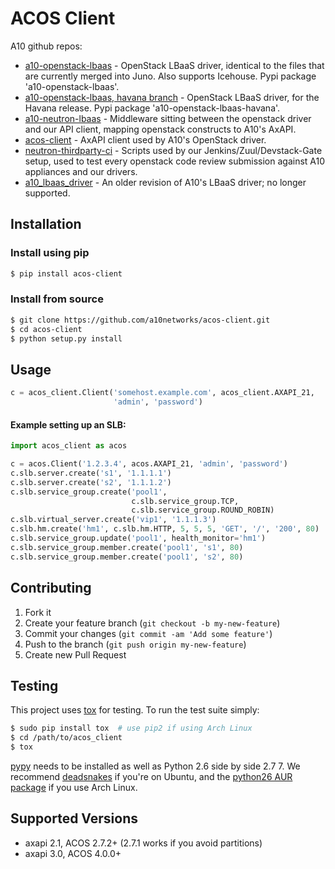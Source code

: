 # ACOS Client

A10 github repos:

- [a10-openstack-lbaas](https://github.com/a10networks/a10-openstack-lbaas) - OpenStack LBaaS driver, 
identical to the files that are currently merged into Juno.  Also supports Icehouse.  Pypi package 
'a10-openstack-lbaas'.
- [a10-openstack-lbaas, havana branch](https://github.com/a10networks/a10-openstack-lbaas/tree/havana) - OpenStack 
LBaaS driver, for the Havana release.  Pypi package 'a10-openstack-lbaas-havana'.
- [a10-neutron-lbaas](https://github.com/a10networks/a10-neutron-lbaas) - Middleware sitting between the 
openstack driver and our API client, mapping openstack constructs to A10's AxAPI.
- [acos-client](https://github.com/a10networks/acos-client) - AxAPI client used by A10's OpenStack driver.
- [neutron-thirdparty-ci](https://github.com/a10networks/neutron-thirdparty-ci) - Scripts used by 
our Jenkins/Zuul/Devstack-Gate setup, used to test every openstack code review submission against 
A10 appliances and our drivers.
- [a10_lbaas_driver](https://github.com/a10networks/a10_lbaas_driver) - An older revision of A10's 
LBaaS driver; no longer supported.

## Installation

### Install using pip

```sh
$ pip install acos-client
```

### Install from source

```sh
$ git clone https://github.com/a10networks/acos-client.git
$ cd acos-client
$ python setup.py install
```

## Usage

```python
c = acos_client.Client('somehost.example.com', acos_client.AXAPI_21,
                       'admin', 'password')
```

#### Example setting up an SLB:

```python
import acos_client as acos

c = acos.Client('1.2.3.4', acos.AXAPI_21, 'admin', 'password')
c.slb.server.create('s1', '1.1.1.1')
c.slb.server.create('s2', '1.1.1.2')
c.slb.service_group.create('pool1',
                           c.slb.service_group.TCP,
                           c.slb.service_group.ROUND_ROBIN)
c.slb.virtual_server.create('vip1', '1.1.1.3')
c.slb.hm.create('hm1', c.slb.hm.HTTP, 5, 5, 5, 'GET', '/', '200', 80)
c.slb.service_group.update('pool1', health_monitor='hm1')
c.slb.service_group.member.create('pool1', 's1', 80)
c.slb.service_group.member.create('pool1', 's2', 80)
```

## Contributing

1. Fork it
2. Create your feature branch (`git checkout -b my-new-feature`)
3. Commit your changes (`git commit -am 'Add some feature'`)
4. Push to the branch (`git push origin my-new-feature`)
5. Create new Pull Request

## Testing

This project uses [tox](https://pypi.python.org/pypi/tox) for testing. To run
the test suite simply:

```sh
$ sudo pip install tox  # use pip2 if using Arch Linux
$ cd /path/to/acos_client
$ tox
```

[pypy](http://pypy.org/index.html) needs to be installed as well as Python 2.6
side by side 2.7 7. We recommend
[deadsnakes](http://coreygoldberg.blogspot.com/2013/10/deadsnakes-using-old-versions-of-python.html)
if you're on Ubuntu, and the [python26 AUR
package](https://aur.archlinux.org/packages/python26/) if you use Arch Linux.

## Supported Versions

  * axapi 2.1, ACOS 2.7.2+ (2.7.1 works if you avoid partitions)
  * axapi 3.0, ACOS 4.0.0+

